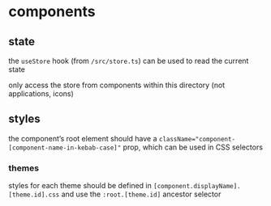 # components

## state

the `useStore` hook (from `/src/store.ts`) can be used to read the current state

only access the store from components within this directory (not applications, icons)

## styles

the component’s root element should have a `className="component-[component-name-in-kebab-case]"` prop, which can be used in CSS selectors

### themes

styles for each theme should be defined in `[component.displayName].[theme.id].css` and use the `:root.[theme.id]` ancestor selector
